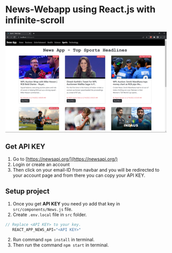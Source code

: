 # News-Webapp using React.js with infinite-scroll
![Preview](https://github.com/KUNJ1311/News-Website/blob/master/public/Screenshot%20(126).png/?raw=true "News")

## Get API KEY

1. Go to [https://newsapi.org/](https://newsapi.org/)
2. Login or create an account
3. Then click on your email-ID from navbar and you will be redirected to your account page and from there you can copy your API KEY.

## Setup project

1. Once you get **API KEY** you need yo add that key in `src/components/News.js` file.
2. Create `.env.local` file in `src` folder. 

```javascript
// Replace <API KEY> to your key.
   REACT_APP_NEWS_API="<API KEY>"
```

2. Run command `npm install` in terminal.
3. Then run the command `npm start` in terminal.
